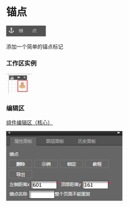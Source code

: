 # 锚点

![](/assets/wwqq_20.jpg)

添加一个简单的锚点标记

### 工作区实例

![](/assets/QQ20-1.png)

### 编辑区

[组件编辑区（核心）](/chapter1/gong-ju-jie-mian/zu-jian-bian-ji-qu-ff08-he-xin-ff09.md)

![](/assets/QQ20-2.png)



